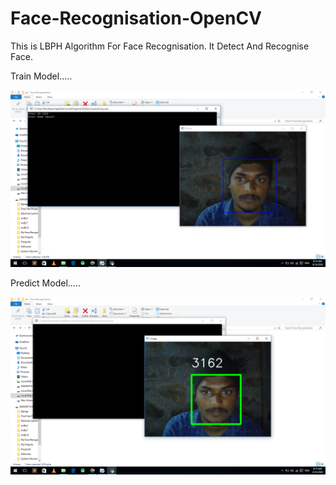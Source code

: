 # Face-Recognisation-OpenCV
This is LBPH Algorithm For Face Recognisation. It Detect And Recognise Face.


Train Model.....

![](https://github.com/Bapuso-Sawant/Face-Recognisation-OpenCV/blob/master/Screenshot%20(817).png)


Predict Model.....

![](https://github.com/Bapuso-Sawant/Face-Recognisation-OpenCV/blob/master/Screenshot%20(823).png)
